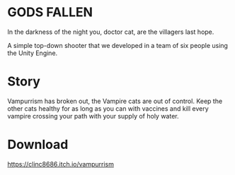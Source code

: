 
# GODS FALLEN
In the darkness of the night you, doctor cat, are the villagers last hope.

A simple top-down shooter that we developed in a team of six people using the Unity Engine.

# Story
Vampurrism has broken out, the Vampire cats are out of control. Keep the other cats healthy for as long as you can with vaccines and kill every vampire crossing your path with your supply of holy water.

# Download
https://clinc8686.itch.io/vampurrism

